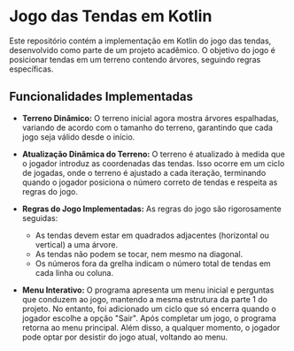 # Jogo das Tendas em Kotlin

Este repositório contém a implementação em Kotlin do jogo das tendas, desenvolvido como parte de um projeto acadêmico. O objetivo do jogo é posicionar tendas em um terreno contendo árvores, seguindo regras específicas.

## Funcionalidades Implementadas

- **Terreno Dinâmico:** O terreno inicial agora mostra árvores espalhadas, variando de acordo com o tamanho do terreno, garantindo que cada jogo seja válido desde o início.
  
- **Atualização Dinâmica do Terreno:** O terreno é atualizado à medida que o jogador introduz as coordenadas das tendas. Isso ocorre em um ciclo de jogadas, onde o terreno é ajustado a cada iteração, terminando quando o jogador posiciona o número correto de tendas e respeita as regras do jogo.

- **Regras do Jogo Implementadas:** As regras do jogo são rigorosamente seguidas:
    - As tendas devem estar em quadrados adjacentes (horizontal ou vertical) a uma árvore.
    - As tendas não podem se tocar, nem mesmo na diagonal.
    - Os números fora da grelha indicam o número total de tendas em cada linha ou coluna.
      
- **Menu Interativo:** O programa apresenta um menu inicial e perguntas que conduzem ao jogo, mantendo a mesma estrutura da parte 1 do projeto. No entanto, foi adicionado um ciclo que só encerra quando o jogador escolhe a opção "Sair". Após completar um jogo, o programa retorna ao menu principal. Além disso, a qualquer momento, o jogador pode optar por desistir do jogo atual, voltando ao menu.




